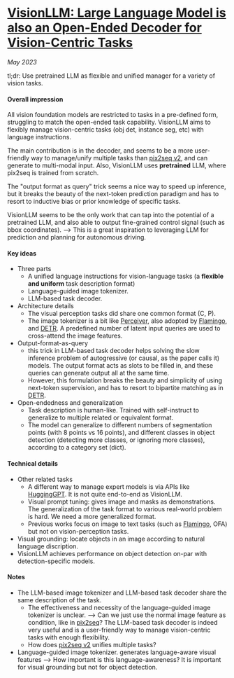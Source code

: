 # [VisionLLM: Large Language Model is also an Open-Ended Decoder for Vision-Centric Tasks](https://arxiv.org/abs/2305.11175)

_May 2023_

tl;dr: Use pretrained LLM as flexible and unified manager for a variety of vision tasks. 

#### Overall impression
All vision foundation models are restricted to tasks in a pre-defined form, struggling to match the open-ended task capability. VisionLLM aims to flexibly manage vision-centric tasks (obj det, instance seg, etc) with language instructions.

The main contribution is in the decoder, and seems to be a more user-friendly way to manage/unify multiple tasks than [pix2seq v2](pix2seq_v2.md), and can generate to multi-modal input. Also, VisionLLM uses **pretrained** LLM, where pix2seq is trained from scratch. 

The "output format as query" trick seems a nice way to speed up inference, but it breaks the beauty of the next-token prediction paradigm and has to resort to inductive bias or prior knowledge of specific tasks.

VisionLLM seems to be the only work that can tap into the potential of a pretrained LLM, and also able to output fine-grained control signal (such as bbox coordinates). --> This is a great inspiration to leveraging LLM for prediction and planning for autonomous driving.

#### Key ideas
- Three parts
	- A unified language instructions for vision-language tasks (a **flexible and uniform** task description format)
	- Language-guided image tokenizer. 
	- LLM-based task decoder. 
- Architecture details
	- The visual perception tasks did share one common format (C, P).
	- The image tokenizer is a bit like [Perceiver](perceiver.md), also adopted by [Flamingo](flamingo.md), and [DETR](detr.md). A predefined number of latent input queries are used to cross-attend the image features. 	
- Output-format-as-query
	- this trick in LLM-based task decoder helps solving the slow inference problem of autogressive (or causal, as the paper calls it) models. The output format acts as slots to be filled in, and these queries can generate output all at the same time.
	- However, this formulation breaks the beauty and simplicity of using next-token supervision, and has to resort to bipartite matching as in [DETR](detr.md).
- Open-endedness and generalization
	- Task description is human-like. Trained with self-instruct to generalize to multiple related or equivalent format. 
	- The model can generalize to different numbers of segmentation points (with 8 points vs 16 points), and different classes in object detection (detecting more classes, or ignoring more classes), according to a category set (dict).

#### Technical details
- Other related tasks
	- A different way to manage expert models is via APIs like [HuggingGPT](hugging_gpt.md). It is not quite end-to-end as VisionLLM.
	- Visual prompt tuning: gives image and masks as demonstrations. The generalization of the task format to various real-world problem is hard. We need a more generalized format. 
	- Previous works focus on image to text tasks (such as [Flamingo](flamingo.md), OFA) but not on vision-perception tasks. 
- Visual grounding: locate objects in an image according to natural language discription.
- VisionLLM achieves performance on object detection on-par with detection-specific models.


#### Notes
- The LLM-based image tokenizer and LLM-based task decoder share the same description of the task.
	- The effectiveness and necessity of the language-guided image tokenizer is unclear. --> Can we just use the normal image feature as condition, like in [pix2seq](pix2seq)? The LLM-based task decoder is indeed very useful and is a user-friendly way to manage vision-centric tasks with enough flexibility.
	- How does [pix2seq v2](pix2seq_v2.md) unifies multiple tasks?
- Language-guided image tokenizer.  generates language-aware visual features --> How important is this language-awareness? It is important for visual grounding but not for object detection.
